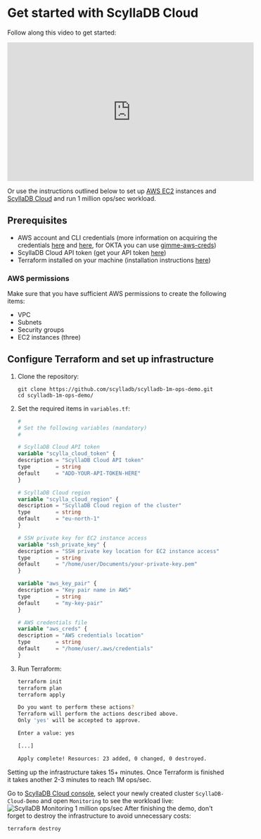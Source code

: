# Get started with ScyllaDB Cloud

Follow along this video to get started:

<p><iframe width="560" height="315" src="https://www.youtube.com/embed/SXwNVrU93IM?si=ffv6jugdENamMQG0" title="YouTube video player" frameborder="0" allow="accelerometer; autoplay; clipboard-write; encrypted-media; gyroscope; picture-in-picture" allowfullscreen></iframe></p>

Or use the instructions outlined below to set up [AWS EC2](https://aws.amazon.com/ec2/) instances and [ScyllaDB Cloud](https://cloud.scylladb.com/) and run 1 million ops/sec workload.

## Prerequisites
* AWS account and CLI credentials (more information on acquiring the credentials [here](https://docs.aws.amazon.com/cli/latest/userguide/cli-configure-files.html) and [here](https://docs.aws.amazon.com/cli/latest/userguide/cli-chap-configure.html), for OKTA you can use [gimme-aws-creds](https://github.com/Nike-Inc/gimme-aws-creds))
* ScyllaDB Cloud API token (get your API token [here](https://cloud.docs.scylladb.com/stable/api-docs/api-get-started.html))
* Terraform installed on your machine (installation instructions [here](https://developer.hashicorp.com/terraform/tutorials/aws-get-started/install-cli))

### AWS permissions
Make sure that you have sufficient AWS permissions to create the following items:
* VPC
* Subnets
* Security groups
* EC2 instances (three)

## Configure Terraform and set up infrastructure

1. Clone the repository:
    ```
    git clone https://github.com/scylladb/scylladb-1m-ops-demo.git
    cd scylladb-1m-ops-demo/
    ```
1. Set the required items in `variables.tf`:
    ```terraform
    #
    # Set the following variables (mandatory)
    #

    # ScyllaDB Cloud API token
    variable "scylla_cloud_token" {
    description = "ScyllaDB Cloud API token"
    type        = string
    default     = "ADD-YOUR-API-TOKEN-HERE"
    }

    # ScyllaDB Cloud region
    variable "scylla_cloud_region" {
    description = "ScyllaDB Cloud region of the cluster"
    type        = string
    default     = "eu-north-1"
    }

    # SSH private key for EC2 instance access
    variable "ssh_private_key" {
    description = "SSH private key location for EC2 instance access"
    type        = string
    default     = "/home/user/Documents/your-private-key.pem"
    }

    variable "aws_key_pair" {
    description = "Key pair name in AWS"
    type        = string
    default     = "my-key-pair"
    }

    # AWS credentials file
    variable "aws_creds" {
    description = "AWS credentials location"
    type        = string
    default     = "/home/user/.aws/credentials"
    }
    ```
1. Run Terraform:
    ```bash
    terraform init
    terraform plan
    terraform apply

    Do you want to perform these actions?
    Terraform will perform the actions described above.
    Only 'yes' will be accepted to approve.

    Enter a value: yes

    [...]

    Apply complete! Resources: 23 added, 0 changed, 0 destroyed.
    ```

Setting up the infrastructure takes 15+ minutes. Once Terraform is finished it takes another 2-3 minutes to reach 1M ops/sec.

Go to [ScyllaDB Cloud console](https://cloud.scylladb.com/clusters/list), select your newly created cluster `ScyllaDB-Cloud-Demo` and open `Monitoring` to see the workload live:
![ScyllaDB Monitoring 1 million ops/sec](../../scylladb-cloud/images/scylladb-monitoring.png) After finishing the demo, don't forget to destroy the infrastructure to avoid unnecessary costs:
```
terraform destroy
```


